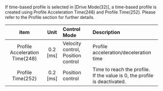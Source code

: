 If time-based profile is selected in [Drive Mode(32)], a time-based profile is created using Profile Acceleration Time(248) and Profile Time(252). Please refer to the Profile section for further details.

| item                                | Unit         |  Control Mode                      |          Description                                                           |
|:-----------------------------------:|:------------:| :----------------------------------|:-------------------------------------------------------------------------------|
| Profile Acceleration Time(248)      | 0.2 [ms]     | Velocity control, Position control |  Profile acceleration/deceleration time                                        |
| Profile Time(252)                   | 0.2 [ms]     | Position control                   |  Time to reach the profile.<br>If the value is 0, the profile is deactivated.  |

